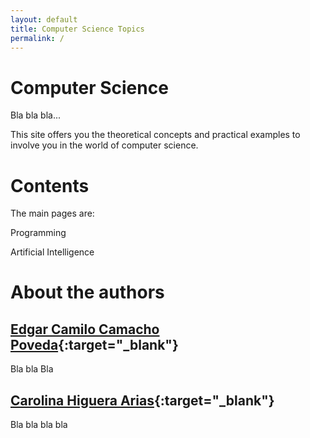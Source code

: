 ```yaml
---
layout: default
title: Computer Science Topics
permalink: /
---
```


# Computer Science

Bla bla bla...

This site offers you the theoretical concepts and practical examples to involve you in the world of computer science.

# Contents

The main pages are:

Programming

Artificial Intelligence

# About the authors

## [Edgar Camilo Camacho Poveda](https://scholar.google.com/citations?hl=en&user=tJG988kAAAAJ){:target="_blank"}

Bla bla Bla

## [Carolina Higuera Arias](https://scholar.google.com/citations?user=ZaxycbsAAAAJ&hl=en){:target="_blank"}

Bla bla bla bla
